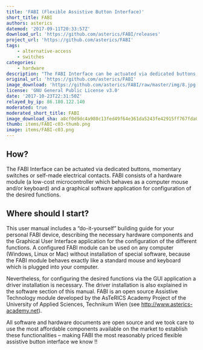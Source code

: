 ```yaml
---
title: 'FABI (Flexible Assistive Button Interface)'
short_title: FABI
authors: asterics
datemod: '2017-09-11T20:33:57Z'
download_url: 'https://github.com/asterics/FABI/releases'
project_url: 'https://github.com/asterics/FABI'
tags:
    - alternative-access
    - switches
categories:
    - hardware
description: "The FABI Interface can be actuated via dedicated buttons, momentary switches or self-made electrical contacts. FABI consists of a hardware module (a low-cost microcontroller which behaves as a computer mouse and/or keyboard) and a graphical software application for configuration of the desired functions\n"
original_url: 'https://github.com/asterics/FABI'
image_download: 'https://github.com/asterics/FABI/raw/master/img/8.jpg'
license: 'GNU General Public License v3.0'
date: '2017-10-23T22:31:50Z'
relayed_by_ip: 86.180.122.140
moderated: true
moderated_short_title: FABI
image_download_sha: a8cf0d9dc4a980c13fed49f64e361da5243fe42915ff767fda0e6fdb6a70c2e7
thumb: items/FABI-c03-thumb.png
image: items/FABI-c03.png
---
```

## How?

The FABI Interface can be actuated via dedicated buttons, momentary switches or self-made electrical contacts. FABI consists of a hardware module (a low-cost microcontroller which behaves as a computer mouse and/or keyboard) and a graphical software application for configuration of the desired functions.

## Where should I start?

This user manual includes a “do-it-yourself” building guide for your personal FABI device, describing the necessary hardware components and the Graphical User Interface application for the configuration of the different functions. A configured FABI module can be used on any computer (Windows, Linux or Mac) without installation of special software, because the FABI module behaves exactly like a standard mouse and keyboard which is plugged into your computer.

Nevertheless, for configuring the desired functions via the GUI application a driver installation is necessary. The driver installation is also explained in the software section of this manual. FABI is an open source Assistive Technology module developed by the AsTeRICS Academy Project of the University of Applied Sciences, Technikum Wien (see http://www.asterics-academy.net).

All software and hardware documents are open source and we took care to use the most affordable components available on the market to establish these functionalities – making FABI the most reasonably priced flexible assistive button interface we know !!